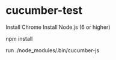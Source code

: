 # cucumber-test

Install Chrome
Install Node.js (6 or higher)

npm install

run
./node_modules/.bin/cucumber-js
